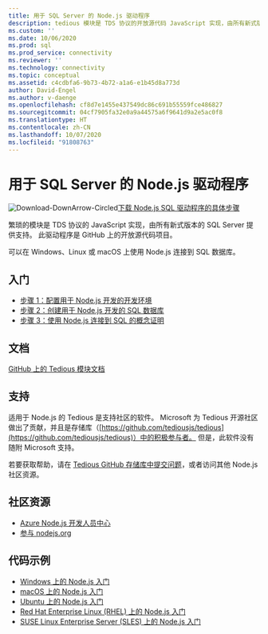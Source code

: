 ```yaml
---
title: 用于 SQL Server 的 Node.js 驱动程序
description: tedious 模块是 TDS 协议的开放源代码 JavaScript 实现，由所有新式版本的 SQL Server 提供支持。
ms.custom: ''
ms.date: 10/06/2020
ms.prod: sql
ms.prod_service: connectivity
ms.reviewer: ''
ms.technology: connectivity
ms.topic: conceptual
ms.assetid: c4cdbfa6-9b73-4b72-a1a6-e1b45d8a773d
author: David-Engel
ms.author: v-daenge
ms.openlocfilehash: cf8d7e1455e437549dc86c691b55559fce486827
ms.sourcegitcommit: 04cf7905fa32e0a9a44575a6f9641d9a2e5ac0f8
ms.translationtype: HT
ms.contentlocale: zh-CN
ms.lasthandoff: 10/07/2020
ms.locfileid: "91808763"
---
```

# <a name="nodejs-driver-for-sql-server"></a>用于 SQL Server 的 Node.js 驱动程序

![Download-DownArrow-Circled](../../ssms/media/download-icon.png)[下载 Node.js SQL 驱动程序的具体步骤](../sql-connection-libraries.md#anchor-20-drivers-relational-access)

繁琐的模块是 TDS 协议的 JavaScript 实现，由所有新式版本的 SQL Server 提供支持。 此驱动程序是 GitHub 上的开放源代码项目。  
  
可以在 Windows、Linux 或 macOS 上使用 Node.js 连接到 SQL 数据库。  
  
## <a name="get-started"></a>入门  

* [步骤 1：配置用于 Node.js 开发的开发环境](step-1-configure-development-environment-for-node-js-development.md)  
* [步骤 2：创建用于 Node.js 开发的 SQL 数据库](step-2-create-a-sql-database-for-node-js-development.md)  
* [步骤 3：使用 Node.js 连接到 SQL 的概念证明](step-3-proof-of-concept-connecting-to-sql-using-node-js.md)  
  
## <a name="documentation"></a>文档  
  
[GitHub 上的 Tedious 模块文档](https://tediousjs.github.io/tedious/)  

## <a name="support"></a>支持

适用于 Node.js 的 Tedious 是支持社区的软件。 Microsoft 为 Tedious 开源社区做出了贡献，并且是存储库（[https://github.com/tediousjs/tedious](https://github.com/tediousjs/tedious)）中的积极参与者。 但是，此软件没有随附 Microsoft 支持。

若要获取帮助，请在 [Tedious GitHub 存储库中提交问题](https://github.com/tediousjs/tedious/issues)，或者访问其他 Node.js 社区资源。

## <a name="community-resources"></a>社区资源

* [Azure Node.js 开发人员中心](https://azure.microsoft.com/develop/nodejs/)  
* [参与 nodejs.org](https://nodejs.org/en/get-involved/)

## <a name="code-examples"></a>代码示例

* [Windows 上的 Node.js 入门](https://www.microsoft.com/sql-server/developer-get-started/node/windows/)
* [macOS 上的 Node.js 入门](https://www.microsoft.com/sql-server/developer-get-started/node/mac/)
* [Ubuntu 上的 Node.js 入门](https://www.microsoft.com/sql-server/developer-get-started/node/ubuntu/)
* [Red Hat Enterprise Linux (RHEL) 上的 Node.js 入门](https://www.microsoft.com/sql-server/developer-get-started/node/rhel/)
* [SUSE Linux Enterprise Server (SLES) 上的 Node.js 入门](https://www.microsoft.com/sql-server/developer-get-started/node/sles/)
